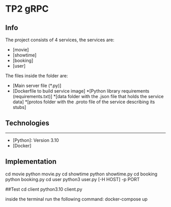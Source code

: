 # TP2 gRPC

## Info
The project consists of 4 services, the services are:
* [movie]
* [showtime]
* [booking]
* [user]

The files inside the folder are:

* [Main server file (*.py)]
* [Dockerfile to build service image]
*[Python library requirements (requirements.txt)]
*[data folder with the .json file that holds the service data]
*[protos folder with the .proto file of the service describing its stubs]
## Technologies
***
* [Python]: Version 3.10 
* [Docker]

## Implementation
cd movie
python movie.py
cd showtime
python showtime.py
cd booking
python booking.py
cd user
python3 user.py [-H HOST] -p PORT

##Test
cd client
python3.10 client.py

inside the terminal run the following command:
docker-compose up
